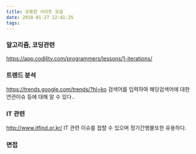 ```yaml
---
title: 유용한 사이트 모음
date: 2018-01-27 22:41:25
tags:
---
```

### 알고리즘, 코딩관련
https://app.codility.com/programmers/lessons/1-iterations/


### 트렌드 분석
https://trends.google.com/trends/?hl=ko
검색어를 입력하여 해당검색어에 대한 연관이슈 등에 대해 알 수 있다..


### IT 관련
http://www.itfind.or.kr/
IT 관련 이슈를 접할 수 있으며 정기간행물또한 유용하다.

### 면접
